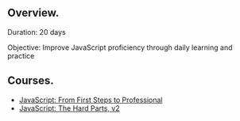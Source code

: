 <h2><strong>Overview</strong>.</h2>
<p>Duration: 20 days</p>
<p>Objective: Improve JavaScript proficiency through daily learning and practice</p>

<h2><strong>Courses</strong>.</h2>
<ul>
  <li><a href = "https://frontendmasters.com/courses/javascript-first-steps/">JavaScript: From First Steps to Professional</a></li>
  <li><a href = "https://frontendmasters.com/courses/javascript-hard-parts-v2/">JavaScript: The Hard Parts, v2</a></li>
</ul>



